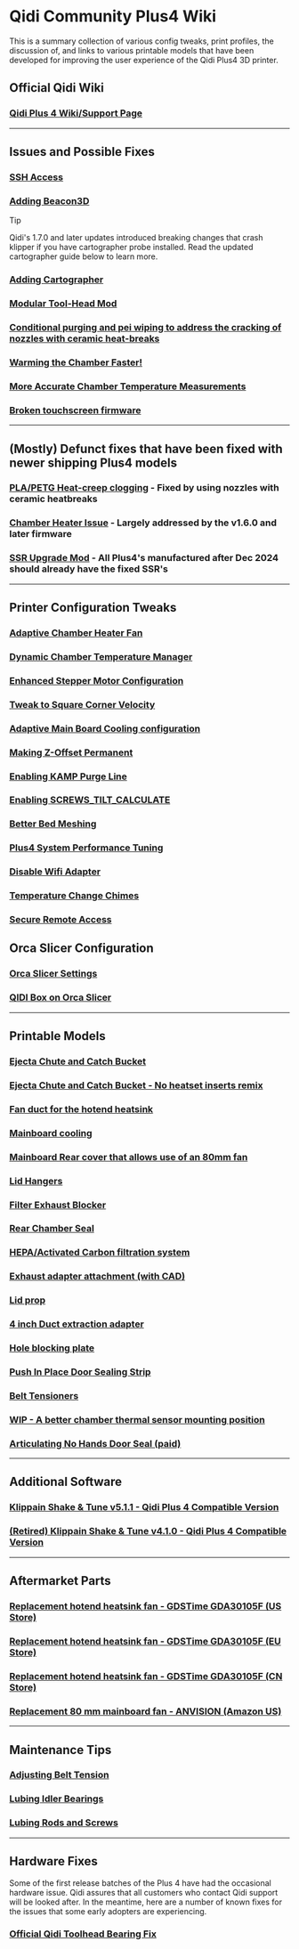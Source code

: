 # Qidi Community Plus4 Wiki

This is a summary collection of various config tweaks, print profiles, the discussion of, and
links to various printable models that have been developed for improving the user experience
of the Qidi Plus4 3D printer.

## Official Qidi Wiki

### [Qidi Plus 4 Wiki/Support Page](https://wiki.qidi3d.com/en/X-Plus4)

---

## Issues and Possible Fixes

### [SSH Access](./content/ssh-access/README.md)

### [Adding Beacon3D](./content/bed-scanning-probes/Beacon3D/RevH-Normal)

> [!TIP]
> Qidi's 1.7.0 and later updates introduced breaking changes that crash klipper if you have cartographer probe installed. Read the updated cartographer guide below to learn more.
### [Adding Cartographer](./content/bed-scanning-probes/cartographer3d)

### [Modular Tool-Head Mod](./content/modular-toolhead/README.md)

### [Conditional purging and pei wiping to address the cracking of nozzles with ceramic heat-breaks](./content/conditional_purging_and_wiping/README.md)

### [Warming the Chamber Faster!](./content/tuning-for-40-percent-heater-power/README.md)

### [More Accurate Chamber Temperature Measurements](./content/chamber-heater-investigation/README.md)

### [Broken touchscreen firmware](./content/display-firmware-repair/README.md)

---

## (Mostly) Defunct fixes that have been fixed with newer shipping Plus4 models

### [PLA/PETG Heat-creep clogging](./content/nozzle-clogging-tips/README.md) - Fixed by using nozzles with ceramic heatbreaks

### [Chamber Heater Issue](./content/chamber-heater-issue/README.md) - Largely addressed by the v1.6.0 and later firmware

### [SSR Upgrade Mod](./content/heater-ssr-upgrade/README.md) - All Plus4's manufactured after Dec 2024 should already have the fixed SSR's

---

## Printer Configuration Tweaks

### [Adaptive Chamber Heater Fan](./content/adaptive-chamber-heater-fan/README.md)

### [Dynamic Chamber Temperature Manager](./content/chamber-temperature-manager/README.md)

### [Enhanced Stepper Motor Configuration](./content/stepper-motor-tweaks/README.md)

### [Tweak to Square Corner Velocity](./content/square-corner-velocity/README.md)

### [Adaptive Main Board Cooling configuration](./content/adaptive-main-board-cooling)

### [Making Z-Offset Permanent](./content/making-z-offset-permanent)

### [Enabling KAMP Purge Line](./content/kamp-purging)

### [Enabling SCREWS_TILT_CALCULATE](./content/Screws-Tilt-Adjust/)

### [Better Bed Meshing](./content/more-accurate-bed-meshing/README.md)

### [Plus4 System Performance Tuning](./content/system-tuning/README.md)

### [Disable Wifi Adapter](./content/8188gu-blacklist/README.md)

### [Temperature Change Chimes](./content/temp-chime/README.md)

### [Secure Remote Access](./content/secure-remote-access/README.md)

## Orca Slicer Configuration

### [Orca Slicer Settings](./content/orca-slicer-settings)

### [QIDI Box on Orca Slicer](./content/qidibox-on-orcaslicer)

---

## Printable Models

### [Ejecta Chute and Catch Bucket](https://www.thingiverse.com/thing:6789666)

### [Ejecta Chute and Catch Bucket - No heatset inserts remix](https://www.thingiverse.com/thing:6794632)

### [Fan duct for the hotend heatsink](https://www.thingiverse.com/thing:6782612)

### [Mainboard cooling](./content/mainboard-cooling/README.md)

### [Mainboard Rear cover that allows use of an 80mm fan](https://www.thingiverse.com/thing:6787302)

### [Lid Hangers](https://www.printables.com/model/1025183-qidi-plus-4-lid-hanger)

### [Filter Exhaust Blocker](https://www.printables.com/model/1037302-qidi-plus-4-filter-exhaust-blocker)

### [Rear Chamber Seal](https://www.printables.com/model/1040774-qidi-plus-4-rear-chamber-cover)

### [HEPA/Activated Carbon filtration system](https://www.printables.com/model/1022271-qidi-plus-4-filtration-system)

### [Exhaust adapter attachment (with CAD)](https://www.printables.com/model/1040218-qidi-plus-4-exhaust-adapter)

### [Lid prop](https://www.printables.com/model/1039528-qidi-plus4-lid-prop)

### [4 inch Duct extraction adapter](https://www.printables.com/model/1036212-qidi-plus-4-4-inch-duct)

### [Hole blocking plate](https://www.printables.com/model/1039152-qidi-4-plus-ports-cover)

### [Push In Place Door Sealing Strip](https://www.thingiverse.com/thing:6801577)

### [Belt Tensioners](https://www.printables.com/model/1044712-qidi-plus4-belt-tensioners/files)

### [WIP - A better chamber thermal sensor mounting position](https://www.thingiverse.com/thing:6802256)

### [Articulating No Hands Door Seal (paid)](https://cults3d.com/en/3d-model/tool/plus4-articulating-no-hands-door-hinge-seal)

---

## Additional Software

### [Klippain Shake & Tune v5.1.1 - Qidi Plus 4 Compatible Version](https://github.com/qidi-community/klippain_v511_for_qidi_plus4)

### [(Retired) Klippain Shake & Tune v4.1.0 - Qidi Plus 4 Compatible Version](https://github.com/qidi-community/ShakeTune-For-Plus4)

---

## Aftermarket Parts

### [Replacement hotend heatsink fan - GDSTime GDA30105F (US Store)](https://west3d.com/products/gdstime-dc-24v-30x30x10-axial-fan-24v-gda30105f-dual-ball-bearing-1200rpm-1w-06a-xh2-54)

### [Replacement hotend heatsink fan - GDSTime GDA30105F (EU Store)](https://www.hotend.eu/p/gdstime-axial-fan-sleeve-3010-24v)

### [Replacement hotend heatsink fan - GDSTime GDA30105F (CN Store)](https://www.aliexpress.com/item/1005002857100082.html)

### [Replacement 80 mm mainboard fan - ANVISION (Amazon US)](https://www.amazon.com/ANVISION-2-Pack-Brushless-Cooling-Bearing/dp/B0C18G953Z)

---

## Maintenance Tips

### [Adjusting Belt Tension](./content/adjusting-belt-tension)

### [Lubing Idler Bearings](https://drive.google.com/file/d/1_KHpMQJNxle0u21L5dIt-LYLbkvVnGiD/view)

### [Lubing Rods and Screws](./content/lube-rods-screws)

---

## Hardware Fixes

Some of the first release batches of the Plus 4 have had the occasional hardware issue.
Qidi assures that all customers who contact Qidi support will be looked after.
In the meantime, here are a number of known fixes for the issues that some early adopters are experiencing.

### [Official Qidi Toolhead Bearing Fix](https://drive.google.com/drive/folders/1O0PR0vbxy0Tv7vgcNma1JERQyz9Ir3xW)



